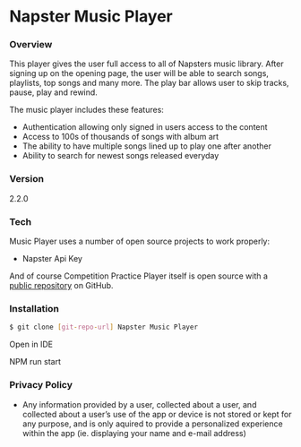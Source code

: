# Napster Music Player

### Overview

This player gives the user full access to all of Napsters music library. After signing up on the opening page, the user will be able to search songs, playlists, top songs and many more. The play bar allows user to skip tracks, pause, play and rewind.

The music player includes these features:

- Authentication allowing only signed in users access to the content
- Access to 100s of thousands of songs with album art
- The ability to have multiple songs lined up to play one after another
- Ability to search for newest songs released everyday

### Version

2.2.0

### Tech

Music Player uses a number of open source projects to work properly:

- Napster Api Key

And of course Competition Practice Player itself is open source with a [public repository](https://github.com/curtcaldwell/napstermusicplayer)
on GitHub.

### Installation

```sh
$ git clone [git-repo-url] Napster Music Player
```

Open in IDE

NPM run start

### Privacy Policy

- Any information provided by a user, collected about a user, and collected about a user’s use of the app or device is not stored or kept for any purpose, and is only aquired to provide a personalized experience within the app (ie. displaying your name and e-mail address)
